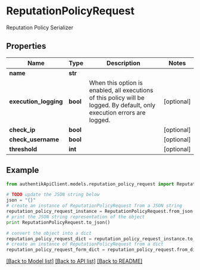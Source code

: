 # ReputationPolicyRequest

Reputation Policy Serializer

## Properties
Name | Type | Description | Notes
------------ | ------------- | ------------- | -------------
**name** | **str** |  | 
**execution_logging** | **bool** | When this option is enabled, all executions of this policy will be logged. By default, only execution errors are logged. | [optional] 
**check_ip** | **bool** |  | [optional] 
**check_username** | **bool** |  | [optional] 
**threshold** | **int** |  | [optional] 

## Example

```python
from authentikApiClient.models.reputation_policy_request import ReputationPolicyRequest

# TODO update the JSON string below
json = "{}"
# create an instance of ReputationPolicyRequest from a JSON string
reputation_policy_request_instance = ReputationPolicyRequest.from_json(json)
# print the JSON string representation of the object
print ReputationPolicyRequest.to_json()

# convert the object into a dict
reputation_policy_request_dict = reputation_policy_request_instance.to_dict()
# create an instance of ReputationPolicyRequest from a dict
reputation_policy_request_form_dict = reputation_policy_request.from_dict(reputation_policy_request_dict)
```
[[Back to Model list]](../README.md#documentation-for-models) [[Back to API list]](../README.md#documentation-for-api-endpoints) [[Back to README]](../README.md)


